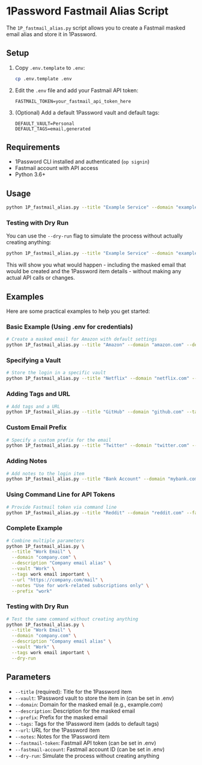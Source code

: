# 1Password Fastmail Alias Script

The `1P_fastmail_alias.py` script allows you to create a Fastmail masked email alias and store it in 1Password.

## Setup

1. Copy `.env.template` to `.env`:
   ```bash
   cp .env.template .env
   ```

2. Edit the `.env` file and add your Fastmail API token:
   ```
   FASTMAIL_TOKEN=your_fastmail_api_token_here
   ```

3. (Optional) Add a default 1Password vault and default tags:
   ```
   DEFAULT_VAULT=Personal
   DEFAULT_TAGS=email,generated
   ```

## Requirements

- 1Password CLI installed and authenticated (`op signin`)
- Fastmail account with API access
- Python 3.6+

## Usage

```bash
python 1P_fastmail_alias.py --title "Example Service" --domain "example.com" --description "My Example Account"
```

### Testing with Dry Run

You can use the `--dry-run` flag to simulate the process without actually creating anything:

```bash
python 1P_fastmail_alias.py --title "Example Service" --domain "example.com" --dry-run
```

This will show you what would happen - including the masked email that would be created and the 1Password item details - without making any actual API calls or changes.

## Examples

Here are some practical examples to help you get started:

### Basic Example (Using .env for credentials)

```bash
# Create a masked email for Amazon with default settings
python 1P_fastmail_alias.py --title "Amazon" --domain "amazon.com" --description "Shopping account"
```

### Specifying a Vault

```bash
# Store the login in a specific vault
python 1P_fastmail_alias.py --title "Netflix" --domain "netflix.com" --vault "Entertainment"
```

### Adding Tags and URL

```bash
# Add tags and a URL
python 1P_fastmail_alias.py --title "GitHub" --domain "github.com" --tags dev programming --url "https://github.com"
```

### Custom Email Prefix

```bash
# Specify a custom prefix for the email
python 1P_fastmail_alias.py --title "Twitter" --domain "twitter.com" --prefix "tw"
```

### Adding Notes

```bash
# Add notes to the login item
python 1P_fastmail_alias.py --title "Bank Account" --domain "mybank.com" --notes "Personal checking account"
```

### Using Command Line for API Tokens

```bash
# Provide Fastmail token via command line
python 1P_fastmail_alias.py --title "Reddit" --domain "reddit.com" --fastmail-token "your-token-here"
```

### Complete Example

```bash
# Combine multiple parameters
python 1P_fastmail_alias.py \
  --title "Work Email" \
  --domain "company.com" \
  --description "Company email alias" \
  --vault "Work" \
  --tags work email important \
  --url "https://company.com/mail" \
  --notes "Use for work-related subscriptions only" \
  --prefix "work"
```

### Testing with Dry Run

```bash
# Test the same command without creating anything
python 1P_fastmail_alias.py \
  --title "Work Email" \
  --domain "company.com" \
  --description "Company email alias" \
  --vault "Work" \
  --tags work email important \
  --dry-run
```

## Parameters

- `--title` (required): Title for the 1Password item
- `--vault`: 1Password vault to store the item in (can be set in .env)
- `--domain`: Domain for the masked email (e.g., example.com)
- `--description`: Description for the masked email
- `--prefix`: Prefix for the masked email
- `--tags`: Tags for the 1Password item (adds to default tags)
- `--url`: URL for the 1Password item
- `--notes`: Notes for the 1Password item
- `--fastmail-token`: Fastmail API token (can be set in .env)
- `--fastmail-account`: Fastmail account ID (can be set in .env)
- `--dry-run`: Simulate the process without creating anything 